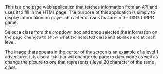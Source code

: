 This is a one page web application that fetches information from an API and uses it to fill in the HTML page.
The purpose of this application is simply to display information on player character classes that are in the D&D TTRPG game.

Select a class from the dropdown box and once selected the information on the page changes to show what the selected class and abilities are at each level.

The image that appears in the center of the screen is an example of a level 1 adventurer. It is also a link that will change the page to dark mode as well as change the picture to one that represents a level 20 character of the same class.